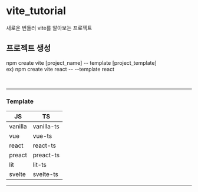 # vite_tutorial

새로운 번들러 vite를 알아보는 프로젝트

## 프로젝트 생성

npm create vite [project_name] -- template [project_template] <br>
ex) npm create vite react -- --template react

<br/>

---

### **Template**

| JS      | TS         |
| ------- | ---------- |
| vanilla | vanilla-ts |
| vue     | vue-ts     |
| react   | react-ts   |
| preact  | preact-ts  |
| lit     | lit-ts     |
| svelte  | svelte-ts  |

---
